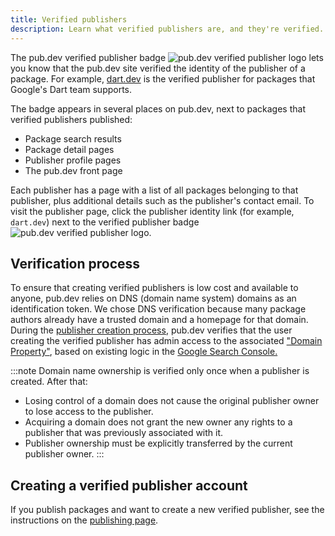 ```yaml
---
title: Verified publishers
description: Learn what verified publishers are, and they're verified.
---
```


The pub.dev verified publisher badge <img src="/assets/img/verified-publisher.svg" class="text-icon" alt="pub.dev verified publisher logo"> 
lets you know that the pub.dev site 
verified the identity of the publisher of a package.
For example, [dart.dev]({{site.pub}}/publishers/dart.dev/)
is the verified publisher for packages that Google's Dart
team supports.

The badge appears in several places on pub.dev,
next to packages that verified publishers published:

  * Package search results
  * Package detail pages
  * Publisher profile pages
  * The pub.dev front page

Each publisher has a page with a list of
all packages belonging to that publisher,
plus additional details such as the publisher's contact email.
To visit the publisher page, click the publisher identity link
(for example, `dart.dev`) next to the verified publisher badge 
<img
class="text-icon"
  src="/assets/img/verified-publisher.svg" 
  alt="pub.dev verified publisher logo">.

## Verification process

To ensure that creating verified publishers is low cost and available to anyone,
pub.dev relies on DNS (domain name system) domains as an identification token.
We chose DNS verification because many package authors
already have a trusted domain and a homepage for that domain.
During the [publisher creation process][publishing page],
pub.dev verifies that the user creating the verified publisher has
admin access to the associated ["Domain Property"][domain-prop],
based on existing logic in the [Google Search Console.][search-console]

:::note
Domain name ownership is verified only once when a publisher is created. After that:

- Losing control of a domain does not cause the original publisher owner to lose access to the publisher.
- Acquiring a domain does not grant the new owner any rights to a publisher that was previously associated with it.
- Publisher ownership must be explicitly transferred by the current publisher owner.
:::

## Creating a verified publisher account

If you publish packages and want to create a new verified publisher,
see the instructions on the [publishing page][].

[domain-prop]: https://support.google.com/webmasters/answer/34592
[publishing page]: /tools/pub/publishing#create-verified-publisher
[search-console]: https://search.google.com/search-console/about
